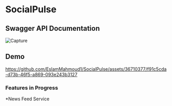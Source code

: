 # SocialPulse

<h2>Swagger API Documentation</h2>

![Capture](https://github.com/EslamMahmoud1/SocialPulse/assets/36710377/6d806f50-1ef8-4b8b-a232-ce27dbcfc43e)


<h2>Demo</h2>


https://github.com/EslamMahmoud1/SocialPulse/assets/36710377/f91c5cda-d73b-46f5-a869-093e243b3127

<h3>Features in Progress</h3>
<p>*News Feed Service</p>
